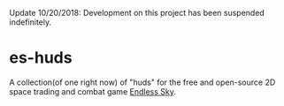 Update 10/20/2018: Development on this project has been suspended indefinitely.

# es-huds

A collection(of one right now) of "huds" for the free and open-source 2D space trading and combat game [Endless Sky](https://endless-sky.github.io/).
